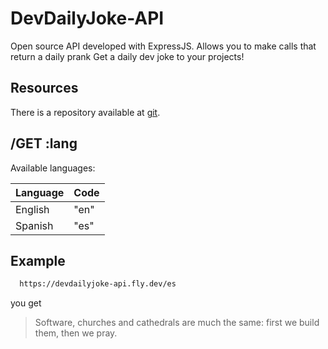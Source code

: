 # DevDailyJoke-API

Open source API developed with ExpressJS. Allows you to make calls that return a daily prank
Get a daily dev joke to your projects!

## Resources

There is a repository available at  [git](https://github.com/GwerhDev/DevDailyJoke-API).

## /GET :lang

Available languages:

|   Language    | Code |
| ------------- | ---- |
| English       | "en" |
| Spanish       | "es" |

## Example

```bash
  https://devdailyjoke-api.fly.dev/es
```

you get


> Software, churches and cathedrals are much the same: first we build them, then we pray.

